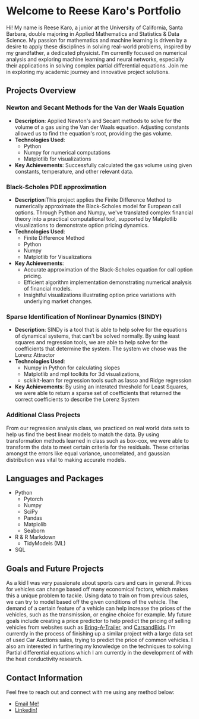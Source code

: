 # Welcome to Reese Karo's Portfolio

Hi! My name is Reese Karo, a junior at the University of California, Santa Barbara, double majoring in Applied Mathematics and Statistics & Data Science. My passion for mathematics and machine learning is driven by a desire to apply these disciplines in solving real-world problems, inspired by my grandfather, a dedicated physicist. I'm currently focused on numerical analysis and exploring machine learning and neural networks, especially their applications in solving complex partial differential equations. Join me in exploring my academic journey and innovative project solutions.

## Projects Overview

### Newton and Secant Methods for the Van der Waals Equation
- **Description**: Applied Newton's and Secant methods to solve for the volume of a gas using the Van der Waals equation. Adjusting constants allowed us to find the equation's root, providing the gas volume.
- **Technologies Used**: 
  - Python
  - Numpy for numerical computations
  - Matplotlib for visualizations
- **Key Achievements**: Successfully calculated the gas volume using given constants, temperature, and other relevant data.


### Black-Scholes PDE approximation
- **Description**:This project applies the Finite Difference Method to numerically approximate the Black-Scholes model for European call options. Through Python and Numpy, we've translated complex financial theory into a practical computational tool, supported by Matplotlib visualizations to demonstrate option pricing dynamics.
- **Technologies Used**:
  - Finite Difference Method
  - Python
  - Numpy
  - Matplotlib for Visualizations
- **Key Achievements**:
  - Accurate approximation of the Black-Scholes equation for call option pricing.
  - Efficient algorithm implementation demonstrating numerical analysis of financial models.
  - Insightful visualizations illustrating option price variations with underlying market changes.

### Sparse Identification of Nonlinear Dynamics (SINDY)
- **Description**: SINDy is a tool that is able to help solve for the equations of dynamical systems, that can't be solved normally. By using least squares and regression tools, we are able to help solve for the coefficients that determine the system. The system we chose was the Lorenz Attractor
- **Technologies Used**: 
  - Numpy in Python for calculating slopes
  - Matplotlib and mpl toolkits for 3d visualizations, 
  - sckikit-learn for regression tools such as lasso and Ridge regression
- **Key Achievements**: By using an interated threshold for Least Squares, we were able to return a sparse set of coefficients that returned the correct coefficients to describe the Lorenz System

### Additional Class Projects
From our regression analysis class, we practiced on real world data sets to help us find the best linear models to match the data. By using transformation methods learned in class such as box-cox,
we were able to transform the data to meet certain criteria for the residuals. These criterias amongst the errors like equal variance, uncorrelated, and gaussian distribution was vital to making accurate models.

## Languages and Packages
- Python
  - Pytorch
  - Numpy
  - SciPy
  - Pandas
  - Matplolib
  - Seaborn
- R & R Markdown
  - TidyModels (ML)
- SQL

## Goals and Future Projects
As a kid I was very passionate about sports cars and cars in general. Prices for vehicles can change based off many economical factors, which makes this a unique problem to tackle. Using data to train on from previous sales, we can try to model based off the given conditions of the vehicle.
The demand of a certain feature of a vehicle can help increase the prices of the vehicles, such as the transmission, or engine choice for example.
My future goals include creating a price predictor to help predict the pricing of selling vehicles from websites such as [Bring-A-Trailer](https://bringatrailer.com), 
and [CarsandBids](https://carsandbids.com). I'm currently in the process of finishing up a similar project with a large data set of used Car Auctions sales, trying to predict the price of common vehicles. 
I also am interested in furthering my knowledge on the techniques to solving Partial differential equations which I am currently in the development of with the heat conductivity research.

## Contact Information
Feel free to reach out and connect with me using any method below:
- [Email Me!](Reesekaro@gmail.com)
- [Linkedin!](www.linkedin.com/in/reese-karo)
